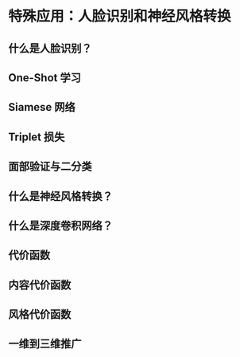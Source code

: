# 特殊应用：人脸识别和神经风格转换
## 什么是人脸识别？

## One-Shot 学习

## Siamese 网络

## Triplet 损失

## 面部验证与二分类

## 什么是神经风格转换？

## 什么是深度卷积网络？

## 代价函数

## 内容代价函数

## 风格代价函数

## 一维到三维推广
